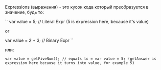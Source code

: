 Expressions (выражения) - это кусок кода который преобразуется в значение, будь то:

``
var value = 5;
//      Literal Expr
(5 is expression here, because it's value)

or 

var value = 2 + 3;
//       Binary Expr
``

или:

``
var value = getFiveNum();
// equals to = var value = 5;
(getAnswer is expression here because it turns into value, for example 5)
``